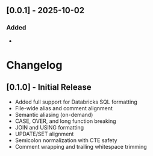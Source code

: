 ## [0.0.1] - 2025-10-02

### Added
- 

# Changelog

## [0.1.0] - Initial Release
- Added full support for Databricks SQL formatting
- File-wide alias and comment alignment
- Semantic aliasing (on-demand)
- CASE, OVER, and long function breaking
- JOIN and USING formatting
- UPDATE/SET alignment
- Semicolon normalization with CTE safety
- Comment wrapping and trailing whitespace trimming
